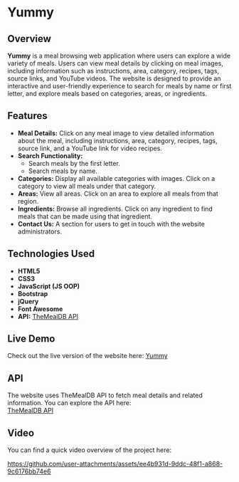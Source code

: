 # Yummy

## Overview

**Yummy** is a meal browsing web application where users can explore a wide variety of meals. Users can view meal details by clicking on meal images, including information such as instructions, area, category, recipes, tags, source links, and YouTube videos. The website is designed to provide an interactive and user-friendly experience to search for meals by name or first letter, and explore meals based on categories, areas, or ingredients.

## Features

- **Meal Details:** Click on any meal image to view detailed information about the meal, including instructions, area, category, recipes, tags, source link, and a YouTube link for video recipes.
- **Search Functionality:**
  - Search meals by the first letter.
  - Search meals by name.
- **Categories:** Display all available categories with images. Click on a category to view all meals under that category.
- **Areas:** View all areas. Click on an area to explore all meals from that region.
- **Ingredients:** Browse all ingredients. Click on any ingredient to find meals that can be made using that ingredient.
- **Contact Us:** A section for users to get in touch with the website administrators.

## Technologies Used

- **HTML5**
- **CSS3**
- **JavaScript (JS OOP)**
- **Bootstrap**
- **jQuery**
- **Font Awesome**
- **API:** [TheMealDB API](https://www.themealdb.com/)

## Live Demo

Check out the live version of the website here:
[Yummy](https://yummy-liard.vercel.app/)

## API

The website uses TheMealDB API to fetch meal details and related information. You can explore the API here:  
[TheMealDB API](https://www.themealdb.com/)

## Video

You can find a quick video overview of the project here:  

https://github.com/user-attachments/assets/ee4b931d-9ddc-48f1-a868-9c6176bb74e6
